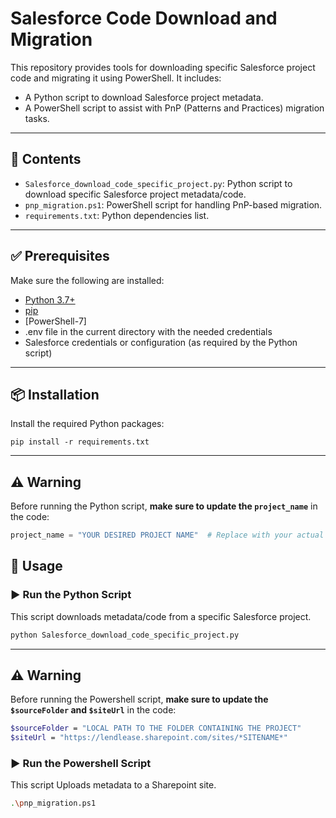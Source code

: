 # Salesforce Code Download and Migration

This repository provides tools for downloading specific Salesforce project code and migrating it using PowerShell. It includes:

- A Python script to download Salesforce project metadata.
- A PowerShell script to assist with PnP (Patterns and Practices) migration tasks.

---

## 📁 Contents

- `Salesforce_download_code_specific_project.py`: Python script to download specific Salesforce project metadata/code.
- `pnp_migration.ps1`: PowerShell script for handling PnP-based migration.
- `requirements.txt`: Python dependencies list.

---

## ✅ Prerequisites

Make sure the following are installed:

- [Python 3.7+](https://www.python.org/downloads/)
- [pip](https://pip.pypa.io/en/stable/)
- [PowerShell-7]
- .env file in the current directory with the needed credentials 
- Salesforce credentials or configuration (as required by the Python script)

---
## 📦 Installation

Install the required Python packages:

```pip
pip install -r requirements.txt

```

---
## ⚠️ Warning

Before running the Python script, **make sure to update the `project_name`** in the code:

```python
project_name = "YOUR DESIRED PROJECT NAME"  # Replace with your actual project name

```
## 🚀 Usage

### ▶️ Run the Python Script

This script downloads metadata/code from a specific Salesforce project.

```python
python Salesforce_download_code_specific_project.py

```
---
## ⚠️ Warning

Before running the Powershell script, **make sure to update the `$sourceFolder` and `$siteUrl`** in the code:

```bash
$sourceFolder = "LOCAL PATH TO THE FOLDER CONTAINING THE PROJECT"
$siteUrl = "https://lendlease.sharepoint.com/sites/*SITENAME*"

```

### ▶️ Run the Powershell Script

This script Uploads metadata to a Sharepoint site.

```bash
.\pnp_migration.ps1

```

